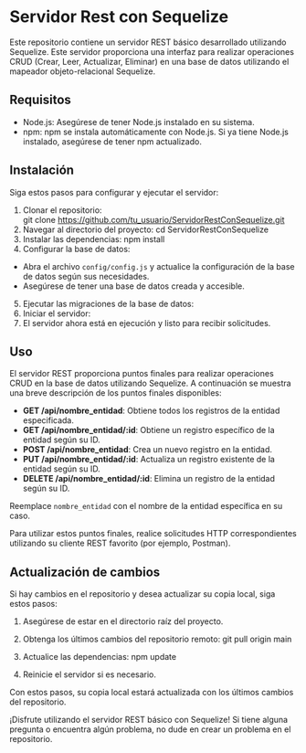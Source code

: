 # Servidor Rest con Sequelize

Este repositorio contiene un servidor REST básico desarrollado utilizando Sequelize. Este servidor proporciona una interfaz para realizar operaciones CRUD (Crear, Leer, Actualizar, Eliminar) en una base de datos utilizando el mapeador objeto-relacional Sequelize.

## Requisitos

- Node.js: Asegúrese de tener Node.js instalado en su sistema.
- npm: npm se instala automáticamente con Node.js. Si ya tiene Node.js instalado, asegúrese de tener npm actualizado.

## Instalación

Siga estos pasos para configurar y ejecutar el servidor:

1. Clonar el repositorio:  
git clone https://github.com/tu_usuario/ServidorRestConSequelize.git
2. Navegar al directorio del proyecto:
cd ServidorRestConSequelize
3. Instalar las dependencias:
npm install
4. Configurar la base de datos:
- Abra el archivo `config/config.js` y actualice la configuración de la base de datos según sus necesidades.
- Asegúrese de tener una base de datos creada y accesible.

5. Ejecutar las migraciones de la base de datos:
6. Iniciar el servidor:
7. El servidor ahora está en ejecución y listo para recibir solicitudes.

## Uso

El servidor REST proporciona puntos finales para realizar operaciones CRUD en la base de datos utilizando Sequelize. A continuación se muestra una breve descripción de los puntos finales disponibles:

- **GET /api/nombre_entidad**: Obtiene todos los registros de la entidad especificada.
- **GET /api/nombre_entidad/:id**: Obtiene un registro específico de la entidad según su ID.
- **POST /api/nombre_entidad**: Crea un nuevo registro en la entidad.
- **PUT /api/nombre_entidad/:id**: Actualiza un registro existente de la entidad según su ID.
- **DELETE /api/nombre_entidad/:id**: Elimina un registro de la entidad según su ID.

Reemplace `nombre_entidad` con el nombre de la entidad específica en su caso.

Para utilizar estos puntos finales, realice solicitudes HTTP correspondientes utilizando su cliente REST favorito (por ejemplo, Postman).

## Actualización de cambios

Si hay cambios en el repositorio y desea actualizar su copia local, siga estos pasos:

1. Asegúrese de estar en el directorio raíz del proyecto.

2. Obtenga los últimos cambios del repositorio remoto:
git pull origin main

3. Actualice las dependencias:
npm update

4. Reinicie el servidor si es necesario.

Con estos pasos, su copia local estará actualizada con los últimos cambios del repositorio.

¡Disfrute utilizando el servidor REST básico con Sequelize! Si tiene alguna pregunta o encuentra algún problema, no dude en crear un problema en el repositorio.

